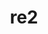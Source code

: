 ---
title: "re2"
layout: cache
categories: [package, develop]
meta: {"versions": ["2021-06-01"], "compilers": ["apple-clang@=14.0.0", "apple-clang@=14.0.3", "gcc@=11.3.0", "gcc@=7.3.1"], "oss": ["amzn2", "ubuntu22.04", "ventura"], "platforms": ["darwin", "linux"], "targets": ["aarch64", "ivybridge", "x86_64_v3"], "stacks": ["ml-darwin-aarch64-mps", "ml-linux-x86_64-cpu", "ml-linux-x86_64-cuda", "ml-linux-x86_64-rocm"], "num_specs": 17, "num_specs_by_stack": {"ml-darwin-aarch64-mps": 1, "ml-linux-x86_64-rocm": 2, "ml-linux-x86_64-cpu": 2, "ml-linux-x86_64-cuda": 2}}
spec_details: [{"hash": "xlkmubrhxwj2v4a35m2d47fecqobupnc", "compiler": "apple-clang@=14.0.0", "versions": ["2021-06-01"], "os": "ventura", "platform": "darwin", "target": "aarch64", "variants": ["build_system=cmake", "build_type=Release", "generator=make", "~ipo", "+pic", "+shared"], "stacks": [], "size": "-", "tarball": "https://binaries.spack.io/develop/build_cache/darwin-ventura-aarch64/apple-clang-14.0.0/re2-2021-06-01/darwin-ventura-aarch64-apple-clang-14.0.0-re2-2021-06-01-xlkmubrhxwj2v4a35m2d47fecqobupnc.spack"}, {"hash": "xtb3wabww53ntg7ahlmzu5oxcbfw53m2", "compiler": "apple-clang@=14.0.0", "versions": ["2021-06-01"], "os": "ventura", "platform": "darwin", "target": "aarch64", "variants": ["build_system=cmake", "build_type=Release", "generator=make", "~ipo", "+pic", "+shared"], "stacks": ["ml-darwin-aarch64-mps"], "size": "-", "tarball": "https://binaries.spack.io/develop/build_cache/darwin-ventura-aarch64/apple-clang-14.0.0/re2-2021-06-01/darwin-ventura-aarch64-apple-clang-14.0.0-re2-2021-06-01-xtb3wabww53ntg7ahlmzu5oxcbfw53m2.spack"}, {"hash": "vuhe5ynvxzllf5h4agz2elw6uhuvhx2h", "compiler": "apple-clang@=14.0.0", "versions": ["2021-06-01"], "os": "ventura", "platform": "darwin", "target": "aarch64", "variants": ["build_system=cmake", "build_type=Release", "generator=make", "~ipo", "+pic", "+shared"], "stacks": [], "size": "-", "tarball": "https://binaries.spack.io/develop/build_cache/darwin-ventura-aarch64/apple-clang-14.0.0/re2-2021-06-01/darwin-ventura-aarch64-apple-clang-14.0.0-re2-2021-06-01-vuhe5ynvxzllf5h4agz2elw6uhuvhx2h.spack"}, {"hash": "nhfan4begsu5efed6cqufqcz4qj5land", "compiler": "apple-clang@=14.0.3", "versions": ["2021-06-01"], "os": "ventura", "platform": "darwin", "target": "aarch64", "variants": ["build_system=cmake", "build_type=Release", "generator=make", "~ipo", "+pic", "+shared"], "stacks": [], "size": "-", "tarball": "https://binaries.spack.io/develop/build_cache/darwin-ventura-aarch64/apple-clang-14.0.3/re2-2021-06-01/darwin-ventura-aarch64-apple-clang-14.0.3-re2-2021-06-01-nhfan4begsu5efed6cqufqcz4qj5land.spack"}, {"hash": "lrumlmuf2gvpcqikzcok3fqpx4moeja5", "compiler": "gcc@=7.3.1", "versions": ["2021-06-01"], "os": "amzn2", "platform": "linux", "target": "ivybridge", "variants": ["build_system=cmake", "build_type=RelWithDebInfo", "~ipo", "+pic", "+shared"], "stacks": [], "size": "-", "tarball": "https://binaries.spack.io/develop/build_cache/linux-amzn2-ivybridge/gcc-7.3.1/re2-2021-06-01/linux-amzn2-ivybridge-gcc-7.3.1-re2-2021-06-01-lrumlmuf2gvpcqikzcok3fqpx4moeja5.spack"}, {"hash": "jhqflpkgo7wzkvzsu7vxeaghuj4z2l7j", "compiler": "gcc@=7.3.1", "versions": ["2021-06-01"], "os": "amzn2", "platform": "linux", "target": "ivybridge", "variants": ["build_system=cmake", "build_type=RelWithDebInfo", "~ipo", "+pic", "+shared"], "stacks": [], "size": "-", "tarball": "https://binaries.spack.io/develop/build_cache/linux-amzn2-ivybridge/gcc-7.3.1/re2-2021-06-01/linux-amzn2-ivybridge-gcc-7.3.1-re2-2021-06-01-jhqflpkgo7wzkvzsu7vxeaghuj4z2l7j.spack"}, {"hash": "dhm223lyqiqnmhpcgd42sulz7q2keq5h", "compiler": "gcc@=7.3.1", "versions": ["2021-06-01"], "os": "amzn2", "platform": "linux", "target": "x86_64_v3", "variants": ["build_system=cmake", "build_type=RelWithDebInfo", "~ipo", "+pic", "+shared"], "stacks": [], "size": "-", "tarball": "https://binaries.spack.io/develop/build_cache/linux-amzn2-x86_64_v3/gcc-7.3.1/re2-2021-06-01/linux-amzn2-x86_64_v3-gcc-7.3.1-re2-2021-06-01-dhm223lyqiqnmhpcgd42sulz7q2keq5h.spack"}, {"hash": "hchmz3zxvgatrzjvtkyvx5eiukzh4i54", "compiler": "gcc@=7.3.1", "versions": ["2021-06-01"], "os": "amzn2", "platform": "linux", "target": "x86_64_v3", "variants": ["build_type=RelWithDebInfo", "~ipo", "+pic", "+shared"], "stacks": [], "size": "-", "tarball": "https://binaries.spack.io/develop/build_cache/linux-amzn2-x86_64_v3/gcc-7.3.1/re2-2021-06-01/linux-amzn2-x86_64_v3-gcc-7.3.1-re2-2021-06-01-hchmz3zxvgatrzjvtkyvx5eiukzh4i54.spack"}, {"hash": "uzxv2wjvkeikrrh3jezkfscscdeeanwb", "compiler": "gcc@=7.3.1", "versions": ["2021-06-01"], "os": "amzn2", "platform": "linux", "target": "x86_64_v3", "variants": ["build_type=RelWithDebInfo", "~ipo", "+pic", "+shared"], "stacks": [], "size": "-", "tarball": "https://binaries.spack.io/develop/build_cache/linux-amzn2-x86_64_v3/gcc-7.3.1/re2-2021-06-01/linux-amzn2-x86_64_v3-gcc-7.3.1-re2-2021-06-01-uzxv2wjvkeikrrh3jezkfscscdeeanwb.spack"}, {"hash": "mzww565qcwxnmsxcsjr7pr67xbnvlyux", "compiler": "gcc@=7.3.1", "versions": ["2021-06-01"], "os": "amzn2", "platform": "linux", "target": "x86_64_v3", "variants": ["build_system=cmake", "build_type=RelWithDebInfo", "~ipo", "+pic", "+shared"], "stacks": [], "size": "-", "tarball": "https://binaries.spack.io/develop/build_cache/linux-amzn2-x86_64_v3/gcc-7.3.1/re2-2021-06-01/linux-amzn2-x86_64_v3-gcc-7.3.1-re2-2021-06-01-mzww565qcwxnmsxcsjr7pr67xbnvlyux.spack"}, {"hash": "j5bp4oetgwjj6hr4phm2hcfldrlrrvif", "compiler": "gcc@=7.3.1", "versions": ["2021-06-01"], "os": "amzn2", "platform": "linux", "target": "x86_64_v3", "variants": ["build_system=cmake", "build_type=RelWithDebInfo", "~ipo", "+pic", "+shared"], "stacks": [], "size": "-", "tarball": "https://binaries.spack.io/develop/build_cache/linux-amzn2-x86_64_v3/gcc-7.3.1/re2-2021-06-01/linux-amzn2-x86_64_v3-gcc-7.3.1-re2-2021-06-01-j5bp4oetgwjj6hr4phm2hcfldrlrrvif.spack"}, {"hash": "j7wia7wc4qmd6rr3s7xoysjlmfmapalq", "compiler": "gcc@=7.3.1", "versions": ["2021-06-01"], "os": "amzn2", "platform": "linux", "target": "x86_64_v3", "variants": ["build_system=cmake", "build_type=RelWithDebInfo", "generator=make", "~ipo", "+pic", "+shared"], "stacks": [], "size": "-", "tarball": "https://binaries.spack.io/develop/build_cache/linux-amzn2-x86_64_v3/gcc-7.3.1/re2-2021-06-01/linux-amzn2-x86_64_v3-gcc-7.3.1-re2-2021-06-01-j7wia7wc4qmd6rr3s7xoysjlmfmapalq.spack"}, {"hash": "lghf652llmusweq7udm2wzpihdmcsnf2", "compiler": "gcc@=11.3.0", "versions": ["2021-06-01"], "os": "ubuntu22.04", "platform": "linux", "target": "x86_64_v3", "variants": ["build_system=cmake", "build_type=Release", "generator=make", "~ipo", "+pic", "+shared"], "stacks": ["ml-linux-x86_64-rocm", "ml-linux-x86_64-cpu", "ml-linux-x86_64-cuda"], "size": "-", "tarball": "https://binaries.spack.io/develop/build_cache/linux-ubuntu22.04-x86_64_v3/gcc-11.3.0/re2-2021-06-01/linux-ubuntu22.04-x86_64_v3-gcc-11.3.0-re2-2021-06-01-lghf652llmusweq7udm2wzpihdmcsnf2.spack"}, {"hash": "hzzpudfqxxaxrcm5t4t2u7wb6micrg6h", "compiler": "gcc@=11.3.0", "versions": ["2021-06-01"], "os": "ubuntu22.04", "platform": "linux", "target": "x86_64_v3", "variants": ["build_system=cmake", "build_type=RelWithDebInfo", "generator=make", "~ipo", "+pic", "+shared"], "stacks": [], "size": "-", "tarball": "https://binaries.spack.io/develop/build_cache/linux-ubuntu22.04-x86_64_v3/gcc-11.3.0/re2-2021-06-01/linux-ubuntu22.04-x86_64_v3-gcc-11.3.0-re2-2021-06-01-hzzpudfqxxaxrcm5t4t2u7wb6micrg6h.spack"}, {"hash": "d7efobleehrpocc4h5upzwokmqmllltc", "compiler": "gcc@=11.3.0", "versions": ["2021-06-01"], "os": "ubuntu22.04", "platform": "linux", "target": "x86_64_v3", "variants": ["build_system=cmake", "build_type=Release", "generator=make", "~ipo", "+pic", "+shared"], "stacks": [], "size": "-", "tarball": "https://binaries.spack.io/develop/build_cache/linux-ubuntu22.04-x86_64_v3/gcc-11.3.0/re2-2021-06-01/linux-ubuntu22.04-x86_64_v3-gcc-11.3.0-re2-2021-06-01-d7efobleehrpocc4h5upzwokmqmllltc.spack"}, {"hash": "xdzntpdyifel63xdnvuvelndpon6et4s", "compiler": "gcc@=11.3.0", "versions": ["2021-06-01"], "os": "ubuntu22.04", "platform": "linux", "target": "x86_64_v3", "variants": ["build_system=cmake", "build_type=Release", "generator=make", "~ipo", "+pic", "+shared"], "stacks": [], "size": "-", "tarball": "https://binaries.spack.io/develop/build_cache/linux-ubuntu22.04-x86_64_v3/gcc-11.3.0/re2-2021-06-01/linux-ubuntu22.04-x86_64_v3-gcc-11.3.0-re2-2021-06-01-xdzntpdyifel63xdnvuvelndpon6et4s.spack"}, {"hash": "lvjx7ayihgjfqmepyti3di3ynzhtgehj", "compiler": "gcc@=11.3.0", "versions": ["2021-06-01"], "os": "ubuntu22.04", "platform": "linux", "target": "x86_64_v3", "variants": ["build_system=cmake", "build_type=Release", "generator=make", "~ipo", "+pic", "+shared"], "stacks": ["ml-linux-x86_64-rocm", "ml-linux-x86_64-cpu", "ml-linux-x86_64-cuda"], "size": "-", "tarball": "https://binaries.spack.io/develop/build_cache/linux-ubuntu22.04-x86_64_v3/gcc-11.3.0/re2-2021-06-01/linux-ubuntu22.04-x86_64_v3-gcc-11.3.0-re2-2021-06-01-lvjx7ayihgjfqmepyti3di3ynzhtgehj.spack"}]
---